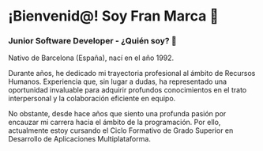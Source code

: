 # ¡Bienvenid@! Soy Fran Marca 👋
### Junior Software Developer - ¿Quién soy? 👀

Nativo de Barcelona (España), nací en el año 1992.

Durante años, he dedicado mi trayectoria profesional al ámbito de Recursos Humanos. Experiencia que, sin lugar a dudas, ha representado una oportunidad invaluable para adquirir profundos conocimientos en el trato interpersonal y la colaboración eficiente en equipo. 

No obstante, desde hace años que siento una profunda pasión por encauzar mi carrera hacia el ámbito de la programación. Por ello, actualmente estoy cursando el Ciclo Formativo de Grado Superior en Desarrollo de Aplicaciones Multiplataforma.
<!--
**MHFRAN/mhfran** is a ✨ _special_ ✨ repository because its `README.md` (this file) appears on your GitHub profile.

Here are some ideas to get you started:

- 🔭 I’m currently working on ...
- 🌱 I’m currently learning ...
- 👯 I’m looking to collaborate on ...
- 🤔 I’m looking for help with ...
- 💬 Ask me about ...
- 📫 How to reach me: ...
- 😄 Pronouns: ...
- ⚡ Fun fact: ...
-->
